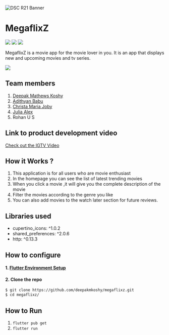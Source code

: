 ![DSC R21 Banner](https://www.notion.so/image/https%3A%2F%2Fs3-us-west-2.amazonaws.com%2Fsecure.notion-static.com%2F80745153-00c3-4a4e-b39d-02dba6b9c085%2Fr21dscnotion.png?table=block&id=ea371abf-af55-47de-a18c-2b4f9cf282e0&width=2880&height=600&userId=&cache=v2)
# MegaflixZ

![](https://img.shields.io/badge/Team-3-brightgreen?color=red&style=for-the-badge)
![](https://img.shields.io/github/languages/top/deepakmkoshy/megaflixz?style=for-the-badge) 
![](https://img.shields.io/github/languages/code-size/deepakmkoshy/megaflixz?color=orange&style=for-the-badge) 

MegaflixZ is a movie app for the movie lover in you. It is an app that displays new and upcoming movies and tv series.

[![](https://img.shields.io/badge/APK-Megaflixz-brightgreen?color=purple&style=for-the-badge)]( https://drive.google.com/file/d/1XCCkd7Najpc_b3QJpAIlsbV6EeZvJttn/view)

## Team members
1. [Deepak Mathews Koshy](https://github.com/deepakmkoshy)
2. [Adithyan Babu](https://www.linkedin.com/in/adithyan-babu-294759214/)
3. [Christa Maria Joby](https://www.linkedin.com/in/christa-maria-joby-271807204/)
4. [Julia Alex](https://www.linkedin.com/in/julia-alex-455045212/)
5. Rohan U S

## Link to product development video

[Check out the IGTV Video](https://www.instagram.com/tv/CQBnp2Th1Km/)

## How it Works ?

1. This application is for all users who are movie enthusiast
2. In the homepage you can see the list of latest trending movies
3. When you click a movie ,it will give you the complete description of the movie
4. Filter the movies according to the genre you like
5. You can also add movies to the watch later section for future reviews.

## Libraries used
- cupertino_icons: ^1.0.2
- shared_preferences: ^2.0.6
- http: ^0.13.3

## How to configure

#### 1. [Flutter Environment Setup](https://flutter.dev/docs/get-started/install)

#### 2. Clone the repo

```sh
$ git clone https://github.com/deepakmkoshy/megaflixz.git
$ cd megaflixz/
```

## How to Run

1. `flutter pub get`
2. `flutter run`
